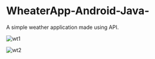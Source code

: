 # WheaterApp-Android-Java-

A simple weather application made using API.


![wt1](https://github.com/kayamustafa33/WheaterApp-Android-Java-/assets/89656051/8a7ff2dd-1c91-4e1c-8a85-ae9d789415fb)


![wt2](https://github.com/kayamustafa33/WheaterApp-Android-Java-/assets/89656051/ae7a11c9-9992-4203-972e-d206764420b5)

